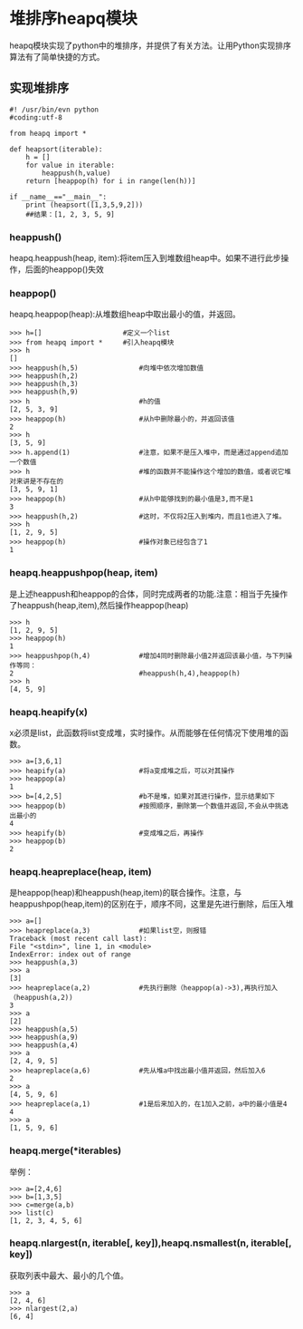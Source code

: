 # 堆排序heapq模块

heapq模块实现了python中的堆排序，并提供了有关方法。让用Python实现排序算法有了简单快捷的方式。

## 实现堆排序

    #! /usr/bin/evn python
    #coding:utf-8

    from heapq import *

    def heapsort(iterable):
        h = []
        for value in iterable:
            heappush(h,value)
        return [heappop(h) for i in range(len(h))]

    if __name__=="__main__":
        print (heapsort([1,3,5,9,2]))
        ##结果：[1, 2, 3, 5, 9]

### heappush()

heapq.heappush(heap, item):将item压入到堆数组heap中。如果不进行此步操作，后面的heappop()失效

### heappop()

heapq.heappop(heap):从堆数组heap中取出最小的值，并返回。

    >>> h=[]                    #定义一个list
    >>> from heapq import *     #引入heapq模块
    >>> h
    []
    >>> heappush(h,5)               #向堆中依次增加数值
    >>> heappush(h,2)
    >>> heappush(h,3)
    >>> heappush(h,9)
    >>> h                           #h的值
    [2, 5, 3, 9]
    >>> heappop(h)                  #从h中删除最小的，并返回该值
    2
    >>> h
    [3, 5, 9]
    >>> h.append(1)                 #注意，如果不是压入堆中，而是通过append追加一个数值
    >>> h                           #堆的函数并不能操作这个增加的数值，或者说它堆对来讲是不存在的
    [3, 5, 9, 1]
    >>> heappop(h)                  #从h中能够找到的最小值是3,而不是1
    3
    >>> heappush(h,2)               #这时，不仅将2压入到堆内，而且1也进入了堆。
    >>> h
    [1, 2, 9, 5]
    >>> heappop(h)                  #操作对象已经包含了1
    1

### heapq.heappushpop(heap, item)

是上述heappush和heappop的合体，同时完成两者的功能.注意：相当于先操作了heappush(heap,item),然后操作heappop(heap)

    >>> h
    [1, 2, 9, 5]
    >>> heappop(h)
    1
    >>> heappushpop(h,4)            #增加4同时删除最小值2并返回该最小值，与下列操作等同：
    2                               #heappush(h,4),heappop(h)
    >>> h
    [4, 5, 9]

### heapq.heapify(x)

x必须是list，此函数将list变成堆，实时操作。从而能够在任何情况下使用堆的函数。

    >>> a=[3,6,1]
    >>> heapify(a)                  #将a变成堆之后，可以对其操作
    >>> heappop(a)
    1
    >>> b=[4,2,5]                   #b不是堆，如果对其进行操作，显示结果如下
    >>> heappop(b)                  #按照顺序，删除第一个数值并返回,不会从中挑选出最小的
    4
    >>> heapify(b)                  #变成堆之后，再操作
    >>> heappop(b)
    2

### heapq.heapreplace(heap, item)

是heappop(heap)和heappush(heap,item)的联合操作。注意，与heappushpop(heap,item)的区别在于，顺序不同，这里是先进行删除，后压入堆

    >>> a=[]
    >>> heapreplace(a,3)            #如果list空，则报错
    Traceback (most recent call last):
    File "<stdin>", line 1, in <module>
    IndexError: index out of range
    >>> heappush(a,3)
    >>> a
    [3]
    >>> heapreplace(a,2)            #先执行删除（heappop(a)->3),再执行加入（heappush(a,2))
    3
    >>> a
    [2]
    >>> heappush(a,5)  
    >>> heappush(a,9)
    >>> heappush(a,4)
    >>> a
    [2, 4, 9, 5]
    >>> heapreplace(a,6)            #先从堆a中找出最小值并返回，然后加入6
    2
    >>> a
    [4, 5, 9, 6]
    >>> heapreplace(a,1)            #1是后来加入的，在1加入之前，a中的最小值是4
    4
    >>> a
    [1, 5, 9, 6]

### heapq.merge(\*iterables)

举例：

    >>> a=[2,4,6]         
    >>> b=[1,3,5]
    >>> c=merge(a,b)
    >>> list(c)
    [1, 2, 3, 4, 5, 6]


### heapq.nlargest(n, iterable[, key]),heapq.nsmallest(n, iterable[, key])

获取列表中最大、最小的几个值。

    >>> a   
    [2, 4, 6]
    >>> nlargest(2,a)
    [6, 4]

